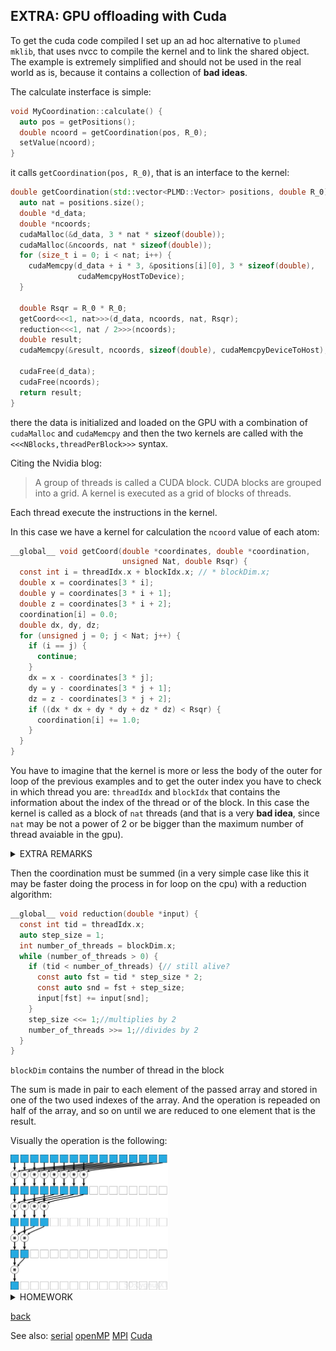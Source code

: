 ## EXTRA: GPU offloading with Cuda
To get the cuda code compiled I set up an ad hoc alternative to `plumed mklib`, that uses nvcc to compile the kernel and to link the shared object. The example is extremely simplified and should not be used in the real world as is, because it contains a collection of **bad ideas**.

The calculate insterface is simple:
```C++
void MyCoordination::calculate() {
  auto pos = getPositions();
  double ncoord = getCoordination(pos, R_0);
  setValue(ncoord);
}
```
it calls `getCoordination(pos, R_0)`, that is an interface to the kernel:
```C++
double getCoordination(std::vector<PLMD::Vector> positions, double R_0) {
  auto nat = positions.size();
  double *d_data;
  double *ncoords;
  cudaMalloc(&d_data, 3 * nat * sizeof(double));
  cudaMalloc(&ncoords, nat * sizeof(double));
  for (size_t i = 0; i < nat; i++) {
    cudaMemcpy(d_data + i * 3, &positions[i][0], 3 * sizeof(double),
               cudaMemcpyHostToDevice);
  }

  double Rsqr = R_0 * R_0;
  getCoord<<<1, nat>>>(d_data, ncoords, nat, Rsqr);
  reduction<<<1, nat / 2>>>(ncoords);
  double result;
  cudaMemcpy(&result, ncoords, sizeof(double), cudaMemcpyDeviceToHost);

  cudaFree(d_data);
  cudaFree(ncoords);
  return result;
}
```
there the data is initialized and loaded on the GPU with a combination of `cudaMalloc` and `cudaMemcpy` and then the two kernels are called with the `<<<NBlocks,threadPerBlock>>>` syntax.

Citing the Nvidia blog:
>A group of threads is called a CUDA block. CUDA blocks are grouped into a grid. A kernel is executed as a grid of blocks of threads.

Each thread execute the instructions in the kernel.

In this case we have a kernel for calculation the `ncoord` value of each atom:
```C
__global__ void getCoord(double *coordinates, double *coordination,
                         unsigned Nat, double Rsqr) {
  const int i = threadIdx.x + blockIdx.x; // * blockDim.x;
  double x = coordinates[3 * i];
  double y = coordinates[3 * i + 1];
  double z = coordinates[3 * i + 2];
  coordination[i] = 0.0;
  double dx, dy, dz;
  for (unsigned j = 0; j < Nat; j++) {
    if (i == j) {
      continue;
    }
    dx = x - coordinates[3 * j];
    dy = y - coordinates[3 * j + 1];
    dz = z - coordinates[3 * j + 2];
    if ((dx * dx + dy * dy + dz * dz) < Rsqr) {
      coordination[i] += 1.0;
    }
  }
}
```
You have to imagine that the kernel is more or less the body of the outer for loop of the previous examples and to get the outer index you have to check in which thread you are: `threadIdx` and `blockIdx` that contains the information about the index of the thread or of the block. In this case the kernel is called as a block of `nat` threads (and that is a very **bad idea**, since `nat` may be not a power of 2 or be bigger than the maximum number of thread avaiable in the gpu).

<details>
  <summary>EXTRA REMARKS</summary>
  
Also the kernel is made in order that can be called with `<<<1, nat>>>` or `<<<nat, 1>>>` without any error, due to the index bein calculated always as a sum `const int i = threadIdx.x + blockIdx.x;` that is `0+something` or `something+0`if the threads or the blocks are 1. This is a **bad idea**.
</details>

Then the coordination must be summed (in a very simple case like this it may be faster doing the process in for loop on the cpu) with a reduction algorithm:
```C
__global__ void reduction(double *input) {
  const int tid = threadIdx.x;
  auto step_size = 1;
  int number_of_threads = blockDim.x;
  while (number_of_threads > 0) {
    if (tid < number_of_threads) {// still alive?
      const auto fst = tid * step_size * 2;
      const auto snd = fst + step_size;
      input[fst] += input[snd];
    }
    step_size <<= 1;//multiplies by 2
    number_of_threads >>= 1;//divides by 2
  }
}
```
`blockDim` contains the number of thread in the block

The sum is made in pair to each element of the passed array and stored in one of the two used indexes of the array. And the operation is repeaded on half of the array, and so on until we are reduced to one element that is the result.

Visually the operation is the following:
<!-- source: https://riptutorial.com/cuda/topic/6566/parallel-reduction--e-g--how-to-sum-an-array-  -->
<img src="./Imgs/reduction.png" alt= “” width="50%">

<details>
  <summary>HOMEWORK</summary>

the reduction algorithm does not return the correct result: why?

</details>

[back](Readme.md)

See also:
[serial](Readme_Serial.md) [openMP](Readme_OMP.md) [MPI](Readme_MPI.md) [Cuda](Readme_CUDA.md)
